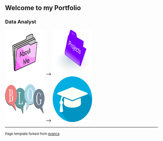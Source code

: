 ## Welcome to my Portfolio

### Data Analyst
[<img width="130" height="150" src="images/about_me.png?raw=true">](about_me.md)  --> [<img width="130" height="150" src="images/project.png?raw=true">](project)     
[<img width="130" height="150" src="images/blog_icon.png?raw=true">](blog.md) --> [<img width="130" height="150" src="images/qualification.jpg?raw=true">](qualifications.md)


---
<p style="font-size:11px">Page template forked from <a href="https://github.com/evanca/quick-portfolio">evanca</a></p>
<!-- Remove above link if you don't want to attibute -->
